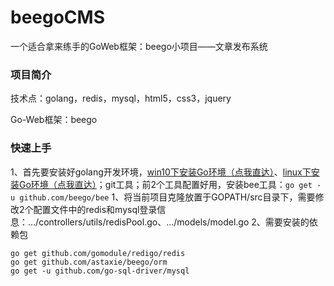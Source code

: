 # beegoCMS
一个适合拿来练手的GoWeb框架：beego小项目——文章发布系统

### 项目简介

技术点：golang，redis，mysql，html5，css3，jquery

Go-Web框架：beego

### 快速上手

1、首先要安装好golang开发环境，[win10下安装Go环境（点我直达）](https://www.jianshu.com/p/a86b4b3cb9ba)、[linux下安装Go环境（点我直达）](https://www.jianshu.com/p/09480e44b87a)；git工具；前2个工具配置好用，安装bee工具：`go get -u github.com/beego/bee`
1、将当前项目克隆放置于GOPATH/src目录下，需要修改2个配置文件中的redis和mysql登录信息：.../controllers/utils/redisPool.go、.../models/model.go
2、需要安装的依赖包
```
go get github.com/gomodule/redigo/redis
go get github.com/astaxie/beego/orm
go get -u github.com/go-sql-driver/mysql
```
